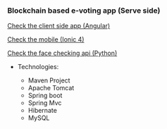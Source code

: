 
### Blockchain based e-voting app (Serve side)

[Check the client side app (Angular)](https://github.com/ahmedTlijani/eVoting_client_side_app-angular "Check the client side app (Angular)")

[Check the mobile (Ionic 4)](https://github.com/ahmedTlijani/eVoting_client_side_app-ionic "Check the mobile (Ionic 4)")

[Check the face checking api (Python)](https://github.com/ahmedTlijani/face_checking_app "Check the face checking api (Python)")


* Technologies:

	* Maven Project
	* Apache Tomcat
	* Spring boot
	* Spring Mvc
	* Hibernate
	* MySQL